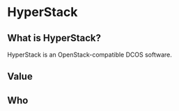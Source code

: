 # HyperStack

## What is HyperStack?

HyperStack is an OpenStack-compatible DCOS software. 

## Value

## Who 
